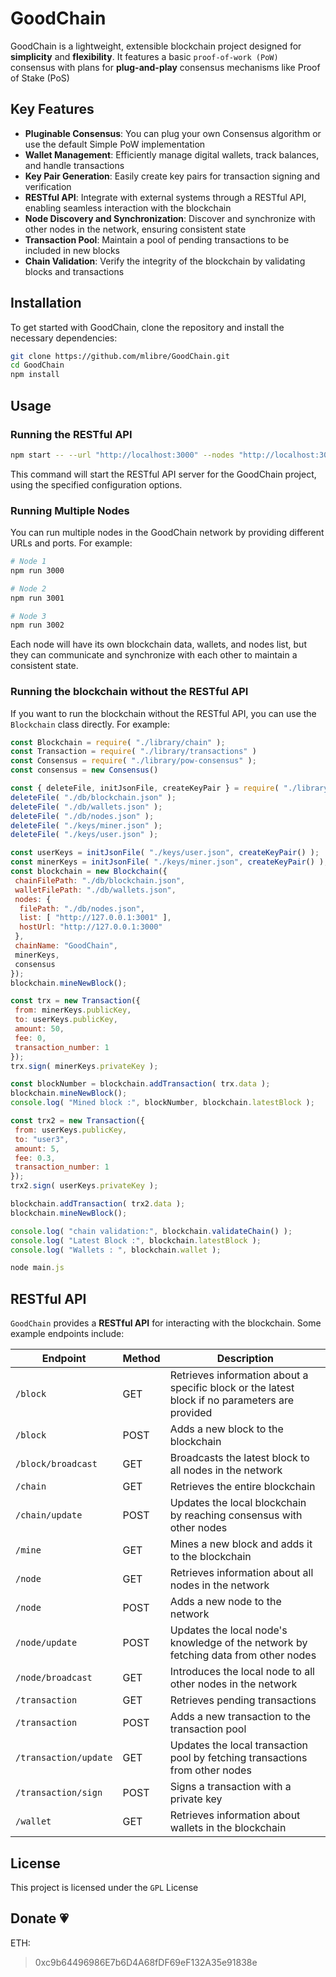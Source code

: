 # GoodChain

GoodChain is a lightweight, extensible blockchain project designed for **simplicity** and **flexibility**. It features a basic `proof-of-work (PoW)` consensus with plans for **plug-and-play** consensus mechanisms like Proof of Stake (PoS)

## Key Features

- **Pluginable Consensus**: You can plug your own Consensus algorithm or use the default Simple PoW implementation
- **Wallet Management**: Efficiently manage digital wallets, track balances, and handle transactions
- **Key Pair Generation**: Easily create key pairs for transaction signing and verification
- **RESTful API**: Integrate with external systems through a RESTful API, enabling seamless interaction with the blockchain
- **Node Discovery and Synchronization**: Discover and synchronize with other nodes in the network, ensuring consistent state
- **Transaction Pool**: Maintain a pool of pending transactions to be included in new blocks
- **Chain Validation**: Verify the integrity of the blockchain by validating blocks and transactions

## Installation

To get started with GoodChain, clone the repository and install the necessary dependencies:

```bash
git clone https://github.com/mlibre/GoodChain.git
cd GoodChain
npm install
```

## Usage

### Running the RESTful API

```bash
npm start -- --url "http://localhost:3000" --nodes "http://localhost:3001" --blockchainFile "./db/blockchain.json" --walletsFile "./db/wallets.json" --minerKeysFile "./keys/miner.json" --blockchainName "GoodChain"
```

This command will start the RESTful API server for the GoodChain project, using the specified configuration options.

### Running Multiple Nodes

You can run multiple nodes in the GoodChain network by providing different URLs and ports. For example:

```bash
# Node 1
npm run 3000

# Node 2
npm run 3001

# Node 3
npm run 3002
```

Each node will have its own blockchain data, wallets, and nodes list, but they can communicate and synchronize with each other to maintain a consistent state.

### Running the blockchain without the RESTful API

If you want to run the blockchain without the RESTful API, you can use the `Blockchain` class directly. For example:

```javascript
const Blockchain = require( "./library/chain" );
const Transaction = require( "./library/transactions" )
const Consensus = require( "./library/pow-consensus" );
const consensus = new Consensus()

const { deleteFile, initJsonFile, createKeyPair } = require( "./library/utils" )
deleteFile( "./db/blockchain.json" );
deleteFile( "./db/wallets.json" );
deleteFile( "./db/nodes.json" );
deleteFile( "./keys/miner.json" );
deleteFile( "./keys/user.json" );

const userKeys = initJsonFile( "./keys/user.json", createKeyPair() );
const minerKeys = initJsonFile( "./keys/miner.json", createKeyPair() );
const blockchain = new Blockchain({
 chainFilePath: "./db/blockchain.json",
 walletFilePath: "./db/wallets.json",
 nodes: {
  filePath: "./db/nodes.json",
  list: [ "http://127.0.0.1:3001" ],
  hostUrl: "http://127.0.0.1:3000"
 },
 chainName: "GoodChain",
 minerKeys,
 consensus
});
blockchain.mineNewBlock();

const trx = new Transaction({
 from: minerKeys.publicKey,
 to: userKeys.publicKey,
 amount: 50,
 fee: 0,
 transaction_number: 1
});
trx.sign( minerKeys.privateKey );

const blockNumber = blockchain.addTransaction( trx.data );
blockchain.mineNewBlock();
console.log( "Mined block :", blockNumber, blockchain.latestBlock );

const trx2 = new Transaction({
 from: userKeys.publicKey,
 to: "user3",
 amount: 5,
 fee: 0.3,
 transaction_number: 1
});
trx2.sign( userKeys.privateKey );

blockchain.addTransaction( trx2.data );
blockchain.mineNewBlock();

console.log( "chain validation:", blockchain.validateChain() );
console.log( "Latest Block :", blockchain.latestBlock );
console.log( "Wallets : ", blockchain.wallet );

```

```js
node main.js
```

## RESTful API

`GoodChain` provides a **RESTful API** for interacting with the blockchain. Some example endpoints include:

| Endpoint              | Method | Description                                                                                    |
| --------------------- | ------ | ---------------------------------------------------------------------------------------------- |
| `/block`              | GET    | Retrieves information about a specific block or the latest block if no parameters are provided |
| `/block`              | POST   | Adds a new block to the blockchain                                                             |
| `/block/broadcast`    | GET    | Broadcasts the latest block to all nodes in the network                                        |
| `/chain`              | GET    | Retrieves the entire blockchain                                                                |
| `/chain/update`       | POST   | Updates the local blockchain by reaching consensus with other nodes                            |
| `/mine`               | GET    | Mines a new block and adds it to the blockchain                                                |
| `/node`               | GET    | Retrieves information about all nodes in the network                                           |
| `/node`               | POST   | Adds a new node to the network                                                                 |
| `/node/update`        | POST   | Updates the local node's knowledge of the network by fetching data from other nodes            |
| `/node/broadcast`     | GET    | Introduces the local node to all other nodes in the network                                    |
| `/transaction`        | GET    | Retrieves pending transactions                                                                 |
| `/transaction`        | POST   | Adds a new transaction to the transaction pool                                                 |
| `/transaction/update` | GET    | Updates the local transaction pool by fetching transactions from other nodes                   |
| `/transaction/sign`   | POST   | Signs a transaction with a private key                                                         |
| `/wallet`             | GET    | Retrieves information about wallets in the blockchain                                          |

## License

This project is licensed under the `GPL` License

## Donate :heartpulse:

ETH:
> 0xc9b64496986E7b6D4A68fDF69eF132A35e91838e
